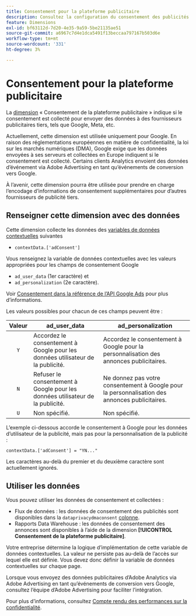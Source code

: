 ```yaml
---
title: Consentement pour la plateforme publicitaire
description: Consultez la configuration du consentement des publicités pour les fournisseurs de publicité tiers.
feature: Dimensions
exl-id: bf63112d-7d20-4e35-9a59-5be21135ae51
source-git-commit: a6967c7d4e1dca5491f13beccaa797167b503d6e
workflow-type: tm+mt
source-wordcount: '331'
ht-degree: 3%

---
```


# Consentement pour la plateforme publicitaire

La [dimension](overview.md) « Consentement de la plateforme publicitaire » indique si le consentement est collecté pour envoyer des données à des fournisseurs publicitaires tiers, tels que Google, Meta, etc.

Actuellement, cette dimension est utilisée uniquement pour Google. En raison des réglementations européennes en matière de confidentialité, la loi sur les marchés numériques (DMA), Google exige que les données envoyées à ses serveurs et collectées en Europe indiquent si le consentement est collecté. Certains clients Analytics envoient des données d’événement via Adobe Advertising en tant qu’événements de conversion vers Google.

À l’avenir, cette dimension pourra être utilisée pour prendre en charge l’encodage d’informations de consentement supplémentaires pour d’autres fournisseurs de publicité tiers.

## Renseigner cette dimension avec des données

Cette dimension collecte les données des [variables de données contextuelles](/help/implement/vars/page-vars/contextdata.md) suivantes

* `contextData.['adConsent']`

Vous renseignez la variable de données contextuelles avec les valeurs appropriées pour les champs de consentement Google

* `ad_user_data` (1er caractère) et
* `ad_personalization` (2e caractère).

Voir [ Consentement dans la référence de l’API Google Ads](https://developers.google.com/google-ads/api/reference/rpc/v15/Consent) pour plus d’informations.

Les valeurs possibles pour chacun de ces champs peuvent être :

| Valeur | ad_user_data | ad_personalization |
|:-:|---|---|
| `Y` | Accordez le consentement à Google pour les données utilisateur de la publicité. | Accordez le consentement à Google pour la personnalisation des annonces publicitaires. |
| `N` | Refuser le consentement à Google pour les données utilisateur de la publicité. | Ne donnez pas votre consentement à Google pour la personnalisation des annonces publicitaires. |
| `U` | Non spécifié. | Non spécifié. |

L’exemple ci-dessous accorde le consentement à Google pour les données d’utilisateur de la publicité, mais pas pour la personnalisation de la publicité :

```
contextData.['adConsent'] = "YN..."
```

Les caractères au-delà du premier et du deuxième caractère sont actuellement ignorés.

## Utiliser les données

Vous pouvez utiliser les données de consentement et collectées :

* Flux de données : les données de consentement des publicités sont disponibles dans la `dataprivacydmaconsent` [colonne](/help/export/analytics-data-feed/c-df-contents/datafeeds-reference.md).
* Rapports Data Warehouse : les données de consentement des annonces sont disponibles à l’aide de la dimension **[!UICONTROL Consentement de la plateforme publicitaire]**.

Votre entreprise détermine la logique d’implémentation de cette variable de données contextuelles. La valeur ne persiste pas au-delà de l’accès sur lequel elle est définie. Vous devez donc définir la variable de données contextuelles sur chaque page.

Lorsque vous envoyez des données publicitaires d’Adobe Analytics via Adobe Advertising en tant qu’événements de conversion vers Google, consultez l’équipe d’Adobe Advertising pour faciliter l’intégration.

Pour plus d’informations, consultez [Compte rendu des performances sur la confidentialité](/help/admin/tools/manage-rs/edit-settings/privacy-reporting.md).
